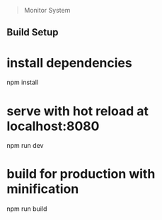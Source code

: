 > Monitor System

## Build Setup

# install dependencies
npm install

# serve with hot reload at localhost:8080
npm run dev

# build for production with minification
npm run build

